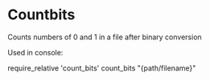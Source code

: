 # Countbits
Counts numbers of 0 and 1 in a file after binary conversion

Used in console:

require_relative 'count_bits'
count_bits "{path/filename}"
